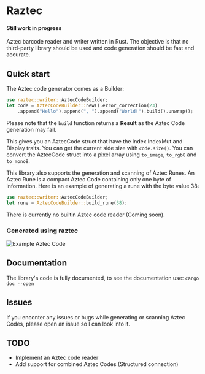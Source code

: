 # Raztec
#### **Still work in progress**

Aztec barcode reader and writer written in Rust.
The objective is that no third-party library should be used and code generation
should be fast and accurate.

## Quick start

The Aztec code generator comes as a Builder:
```Rust
use raztec::writer::AztecCodeBuilder;
let code = AztecCodeBuilder::new().error_correction(23)
    .append("Hello").append(", ").append("World!").build().unwrap();
```
Please note that the `build` function returns a **Result** as the Aztec Code
generation may fail.

This gives you an AztecCode struct that have the Index IndexMut and Display
traits. You can get the current side size with `code.size()`.
You can convert the AztecCode struct into a pixel array using `to_image`,
`to_rgb8` and `to_mono8`.

This library also supports the generation and scanning of Aztec Runes.
An Aztec Rune is a compact Aztec Code containing only one byte of information.
Here is an example of generating a rune with the byte value 38:
```Rust
use raztec::writer::AztecCodeBuilder;
let rune = AztecCodeBuilder::build_rune(38);
```

There is currently no builtin Aztec code reader (Coming soon).

### Generated using raztec

![Example Aztec Code](https://i.imgur.com/HmgLg70.png)

## Documentation

The library's code is fully documented, to see the documentation use:
```cargo doc --open```

## Issues

If you enconter any issues or bugs while generating or scanning Aztec Codes,
please open an issue so I can look into it.

## TODO

- Implement an Aztec code reader
- Add support for combined Aztec Codes (Structured connection)
